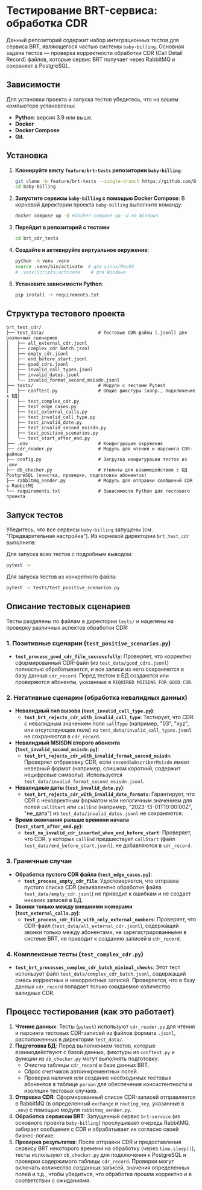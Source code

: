 # Тестирование BRT-сервиса: обработка CDR

Данный репозиторий содержит набор интеграционных тестов для сервиса BRT, являющегося частью системы `baby-billing`. Основная задача тестов — проверка корректности обработки CDR (Call Detail Record) файлов, которые сервис BRT получает через RabbitMQ и сохраняет в PostgreSQL.
## Зависимости
Для установки проекта и запуска тестов убедитесь, что на вашем компьютере установлены:

* **Python**: версия 3.9 или выше.
* **Docker** 
* **Docker Compose**
* **Git**.
## Установка
1.  **Клонируйте векту `feature/brt-tests` репозитории `baby-billing`**:
    ```bash
    git clone -b feature/brt-tests --single-branch https://github.com/Baby-Nexign/baby-billing.git
    cd baby-billing
    ```
2.  **Запустите сервисы `baby-billing` с помощью Docker Compose**:
    В корневой директории проекта `baby-billing` выполните команду:
    ```bash
    docker compose up -d #docker-compose up -d на Windows
    ```
 3. **Перейдит в репозиторий с тестами** 
    ```bash
    cd brt_cdr_tests 
    ```
4. **Создайте и активируйте виртуальное окружение**:
    ```bash
    python -m venv .venv
    source .venv/bin/activate  # для Linux/MacOS
    # .venv\Scripts\activate    # для Windows
    ```
5. **Установите зависимости Python**:
    ```bash
    pip install -r requirements.txt
    ```
## Структура тестового проекта

```
brt_test_cdr/
├── test_data/                    # Тестовые CDR-файлы (.jsonl) для различных сценариев
│   ├── all_external_cdr.jsonl
│   ├── complex_cdr_batch.jsonl
│   ├── empty_cdr.jsonl
│   ├── end_before_start.jsonl
│   ├── good_cdrs.jsonl
│   ├── invalid_call_types.jsonl
│   ├── invalid_dates.jsonl
│   └── invalid_format_second_msisdn.jsonl
├── tests/                        # Модули с тестами Pytest
│   ├── conftest.py               # Общие фикстуры (напр., подключение к БД)
│   ├── test_complex_cdr.py
│   ├── test_edge_cases.py
│   ├── test_external_calls.py
│   ├── test_invalid_call_type.py
│   ├── test_invalid_date.py
│   ├── test_invalid_second_msisdn.py
│   ├── test_positive_scenarios.py
│   └── test_start_after_end.py
├── .env                          # Конфигурация окружения
├── cdr_reader.py                 # Модуль для чтения и парсинга CDR-файлов
├── config.py                     # Загрузка конфигурации тестов из .env
├── db_checker.py                 # Утилиты для взаимодействия с БД PostgreSQL (очистка, проверки, подготовка абонентов)
├── rabbitmq_sender.py            # Модуль для отправки сообщений CDR в RabbitMQ
└── requirements.txt              # Зависимости Python для тестового проекта
```

## Запуск тестов

Убедитесь, что все сервисы `baby-billing` запущены (см. "Предварительная настройка").
Из корневой директории `brt_test_cdr` выполните:

Для запуска всех тестов с подробным выводом:
```bash
pytest -v
```

Для запуска тестов из конкретного файла:
```bash
pytest -v tests/test_positive_scenarios.py
```

## Описание тестовых сценариев

Тесты разделены по файлам в директории `tests/` и нацелены на проверку различных аспектов обработки CDR:

### 1. Позитивные сценарии (`test_positive_scenarios.py`)
   - **`test_process_good_cdr_file_successfully`**: Проверяет, что корректно сформированный CDR-файл (из `test_data/good_cdrs.jsonl`) полностью обрабатывается, и все записи из него сохраняются в базу данных `cdr_record`. Перед тестом в БД создаются или проверяются абоненты, указанные в `REQUIRED_MSISDNS_FOR_GOOD_CDR`.

### 2. Негативные сценарии (обработка невалидных данных)
   - **Невалидный тип вызова (`test_invalid_call_type.py`)**:
     - **`test_brt_rejects_cdr_with_invalid_call_type`**: Тестирует, что CDR с невалидным значением поля `callType` (например, "03", "xyz", или отсутствующее поле) из `test_data/invalid_call_types.jsonl` не сохраняются в `cdr_record`.
   - **Невалидный MSISDN второго абонента (`test_invalid_second_msisdn.py`)**:
     - **`test_brt_rejects_cdr_with_invalid_format_second_msisdn`**: Проверяет отбраковку CDR, если `secondSubscriberMsisdn` имеет неверный формат (например, слишком короткий, содержит нецифровые символы). Используется `test_data/invalid_format_second_msisdn.jsonl`.
   - **Невалидные даты (`test_invalid_date.py`)**:
     - **`test_brt_rejects_cdr_with_invalid_date_formats`**: Гарантирует, что CDR с некорректным форматом или нелогичным значением для полей `callStart` или `callEnd` (например, "2023-13-01T10:00:00Z", "не_дата") из `test_data/invalid_dates.jsonl` не сохраняются.
   - **Время окончания раньше времени начала (`test_start_after_end.py`)**:
     - **`test_no_invalid_cdr_inserted_when_end_before_start`**: Проверяет, что CDR, у которых `callEnd` предшествует `callStart` (файл `test_data/end_before_start.jsonl`), не добавляются в `cdr_record`.

### 3. Граничные случаи
   - **Обработка пустого CDR файла (`test_edge_cases.py`)**:
     - **`test_process_empty_cdr_file`**: Удостоверяется, что отправка пустого списка CDR (эквивалентно обработке файла `test_data/empty_cdr.jsonl`) не приводит к ошибкам и не создает никаких записей в БД.
   - **Звонки только между внешними номерами (`test_external_calls.py`)**:
     - **`test_process_cdr_file_with_only_external_numbers`**: Проверяет, что CDR-файл (`test_data/all_external_cdr.jsonl`), содержащий звонки только между абонентами, не зарегистрированными в системе BRT, не приводит к созданию записей в `cdr_record`.

### 4. Комплексные тесты (`test_complex_cdr.py`)
   - **`test_brt_processes_complex_cdr_batch_minimal_checks`**: Этот тест использует файл `test_data/complex_cdr_batch.jsonl`, содержащий смесь корректных и некорректных записей. Проверяется, что в базу данных `cdr_record` попадает только ожидаемое количество валидных CDR.

## Процесс тестирования (как это работает)

1.  **Чтение данных**: Тесты (`pytest`) используют `cdr_reader.py` для чтения и парсинга тестовых CDR-записей из файлов формата `.jsonl`, расположенных в директории `test_data/`.
2.  **Подготовка БД**: Перед выполнением тестов, которые взаимодействуют с базой данных, фикстуры из `conftest.py` и функции из `db_checker.py` могут выполнять подготовку:
    * Очистка таблицы `cdr_record` в базе данных BRT.
    * Сброс счетчиков автоинкрементных полей.
    * Проверка наличия или создание необходимых тестовых абонентов в таблице `person` для обеспечения консистентности и изоляции тестовых случаев.
3.  **Отправка CDR**: Сформированный список CDR-записей отправляется в RabbitMQ (в определенный `exchange` и `routing_key`, указанные в `.env`) с помощью модуля `rabbitmq_sender.py`.
4.  **Обработка сервисом BRT**: Запущенный сервис `brt-service` (из основного проекта `baby-billing`) прослушивает очередь RabbitMQ, забирает сообщения с CDR и обрабатывает их согласно своей бизнес-логике.
5.  **Проверка результатов**: После отправки CDR и предоставления сервису BRT некоторого времени на обработку (через `time.sleep()`), тесты используют `db_checker.py` для подключения к PostgreSQL и проверки содержимого таблицы `cdr_record`. Проверки могут включать количество созданных записей, значения определенных полей и т.д., чтобы убедиться, что обработка прошла корректно и в соответствии с ожиданиями.

